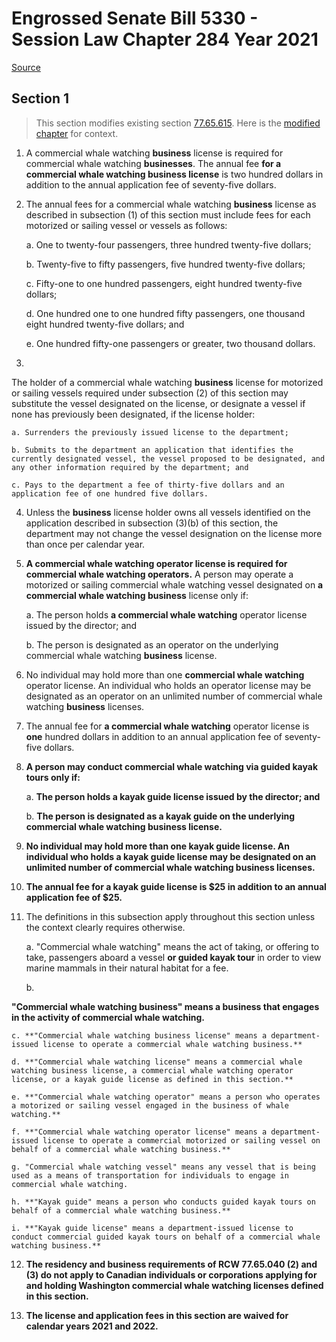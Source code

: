 # Engrossed Senate Bill 5330 - Session Law Chapter 284 Year 2021

[Source](http://lawfilesext.leg.wa.gov/biennium/2021-22/Pdf/Bills/Session%20Laws/Senate/5330.SL.pdf)
## Section 1
> This section modifies existing section [77.65.615](/rcw/77_fish_and_wildlife/77.065_food_fish_and_shellfish—commercial_licenses.md). Here is the [modified chapter](rcw/77_fish_and_wildlife/77.065_food_fish_and_shellfish—commercial_licenses.md) for context.

1. A commercial whale watching **business** license is required for commercial whale watching **businesses**. The annual fee **for a commercial whale watching business license** is two hundred dollars in addition to the annual application fee of seventy-five dollars.

2. The annual fees for a commercial whale watching **business** license as described in subsection (1) of this section must include fees for each motorized or sailing vessel or vessels as follows:

    a. One to twenty-four passengers, three hundred twenty-five dollars;

    b. Twenty-five to fifty passengers, five hundred twenty-five dollars;

    c. Fifty-one to one hundred passengers, eight hundred twenty-five dollars;

    d. One hundred one to one hundred fifty passengers, one thousand eight hundred twenty-five dollars; and

    e. One hundred fifty-one passengers or greater, two thousand dollars.

3.

The holder of a commercial whale watching **business** license for motorized or sailing vessels required under subsection (2) of this section may substitute the vessel designated on the license, or designate a vessel if none has previously been designated, if the license holder:

    a. Surrenders the previously issued license to the department;

    b. Submits to the department an application that identifies the currently designated vessel, the vessel proposed to be designated, and any other information required by the department; and

    c. Pays to the department a fee of thirty-five dollars and an application fee of one hundred five dollars.

4. Unless the **business** license holder owns all vessels identified on the application described in subsection (3)(b) of this section, the department may not change the vessel designation on the license more than once per calendar year.

5. **A commercial whale watching operator license is required for commercial whale watching operators.** A person  may operate a motorized or sailing commercial whale watching vessel designated on **a commercial whale watching business** license only if:

    a. The person holds **a commercial whale watching** operator license issued by the director; and

    b. The person is designated as an  operator on the underlying commercial whale watching **business** license.

6. No individual may hold more than one **commercial whale watching** operator license. An individual who holds an  operator license may be designated as an  operator on an unlimited number of commercial whale watching **business** licenses.

7. The annual fee for **a commercial whale watching** operator license is **one** hundred dollars in addition to an annual application fee of seventy-five dollars.

8. **A person may conduct commercial whale watching via guided kayak tours only if:**

    a. **The person holds a kayak guide license issued by the director; and**

    b. **The person is designated as a kayak guide on the underlying commercial whale watching business license.**

9. **No individual may hold more than one kayak guide license. An individual who holds a kayak guide license may be designated on an unlimited number of commercial whale watching business licenses.**

10. **The annual fee for a kayak guide license is $25 in addition to an annual application fee of $25.**

11. The definitions in this subsection apply throughout this section unless the context clearly requires otherwise.

    a. "Commercial whale watching" means the act of taking, or offering to take, passengers aboard a vessel **or guided kayak tour** in order to view marine mammals in their natural habitat for a fee.

    b.

**"Commercial whale watching business" means a business that engages in the activity of commercial whale watching.**

    c. **"Commercial whale watching business license" means a department-issued license to operate a commercial whale watching business.**

    d. **"Commercial whale watching license" means a commercial whale watching business license, a commercial whale watching operator license, or a kayak guide license as defined in this section.**

    e. **"Commercial whale watching operator" means a person who operates a motorized or sailing vessel engaged in the business of whale watching.**

    f. **"Commercial whale watching operator license" means a department-issued license to operate a commercial motorized or sailing vessel on behalf of a commercial whale watching business.**

    g. "Commercial whale watching vessel" means any vessel that is being used as a means of transportation for individuals to engage in commercial whale watching.

    h. **"Kayak guide" means a person who conducts guided kayak tours on behalf of a commercial whale watching business.**

    i. **"Kayak guide license" means a department-issued license to conduct commercial guided kayak tours on behalf of a commercial whale watching business.**

12. **The residency and business requirements of RCW 77.65.040 (2) and (3) do not apply to Canadian individuals or corporations applying for and holding Washington commercial whale watching licenses defined in this section.**

13. **The license and application fees in this section are waived for calendar years 2021 and 2022.**

